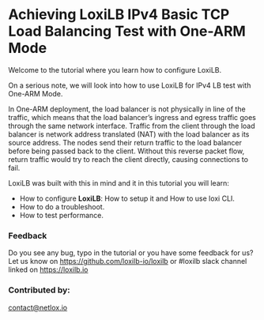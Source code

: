 #  Achieving LoxiLB IPv4 Basic TCP Load Balancing Test with One-ARM Mode

Welcome to the tutorial where you learn how to configure LoxiLB.

On a serious note, we will look into how to use LoxiLB for IPv4 LB test with One-ARM Mode. 

In One-ARM deployment, the load balancer is not physically in line of the traffic, which means that the load balancer’s ingress and egress traffic goes through the same network interface. Traffic from the client through the load balancer is network address translated (NAT) with the load balancer as its source address. The nodes send their return traffic to the load balancer before being passed back to the client. Without this reverse packet flow, return traffic would try to reach the client directly, causing connections to fail.

LoxiLB was built with this in mind and it in this tutorial you will learn:

* How to configure **LoxiLB**: How to setup it and How to use loxi CLI.
* How to do a troubleshoot.
* How to test performance.

### Feedback

Do you see any bug, typo in the tutorial or you have some feedback for us?
Let us know on https://github.com/loxilb-io/loxilb or #loxilb slack channel linked on https://loxilb.io

### Contributed by:
contact@netlox.io

